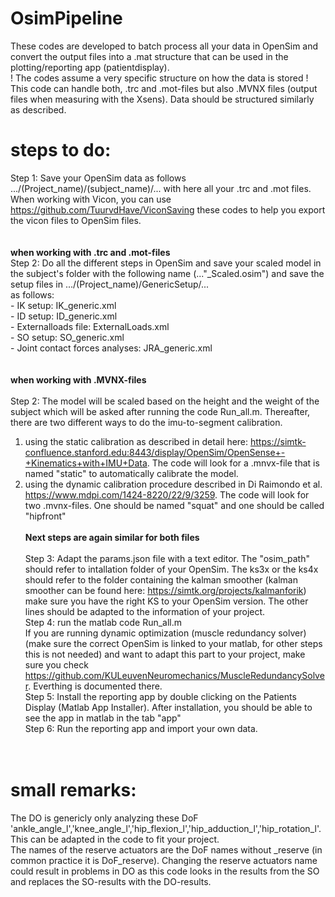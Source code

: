 # OsimPipeline

These codes are developed to batch process all your data in OpenSim and convert the output files into a .mat structure that can be used in the plotting/reporting app (patientdisplay).<br>
! The codes assume a very specific structure on how the data is stored !<br>
This code can handle both, .trc and .mot-files but also .MVNX files (output files when measuring with the Xsens). Data should be structured similarly as described. <br>
# steps to do: 
Step 1: Save your OpenSim data as follows .../(Project_name)/(subject_name)/... with here all your .trc and .mot files. When working with Vicon, you can use https://github.com/TuurvdHave/ViconSaving 
these codes to help you export the vicon files to OpenSim files. <br>
<br><br>
<b> when working with .trc and .mot-files </b> <br>
Step 2: Do all the different steps in OpenSim and save your scaled model in the subject's folder with the following name (..."_Scaled.osim") and save the setup files in .../(Project_name)/GenericSetup/...<br>
		as follows:<br>
			- IK setup: IK_generic.xml<br>
			- ID setup: ID_generic.xml<br>
			- Externalloads file: ExternalLoads.xml<br>
			- SO setup: SO_generic.xml<br>
			- Joint contact forces analyses: JRA_generic.xml<br>
<br><br>
<b> when working with .MVNX-files </b> <br>		
Step 2: The model will be scaled based on the height and the weight of the subject which will be asked after running the code Run_all.m. Thereafter, there are two different ways to do the imu-to-segment calibration. 
1) using the static calibration as described in detail here: https://simtk-confluence.stanford.edu:8443/display/OpenSim/OpenSense+-+Kinematics+with+IMU+Data. The code will look for a .mnvx-file that is named "static" to automatically calibrate the model. 
2) using the dynamic calibration procedure described in Di Raimondo et al. https://www.mdpi.com/1424-8220/22/9/3259. The code will look for two .mvnx-files. One should be named "squat" and one should be called "hipfront"
<br><br>
<b> Next steps are again similar for both files </b> <br>			
Step 3: Adapt the params.json file with a text editor. The "osim_path" should refer to intallation folder of your OpenSim. The ks3x or the ks4x should refer to the folder containing the kalman smoother (kalman smoother can be found here: https://simtk.org/projects/kalmanforik)
make sure you have the right KS to your OpenSim version. The other lines should be adapted to the information of your project.<br> 
Step 4: run the matlab code Run_all.m <br>
If you are running dynamic optimization (muscle redundancy solver) (make sure the correct OpenSim is linked to your matlab, for other steps this is not needed) and want to adapt this part to your project, 
make sure you check https://github.com/KULeuvenNeuromechanics/MuscleRedundancySolver. Everthing is documented there. <br>
Step 5: Install the reporting app by double clicking on the Patients Display (Matlab App Installer). After installation, you should be able to see the app in matlab in the tab "app"<br>
Step 6: Run the reporting app and import your own data. <br>
<br><br>
# small remarks:
The DO is genericly only analyzing these DoF 'ankle_angle_l','knee_angle_l','hip_flexion_l','hip_adduction_l','hip_rotation_l'. This can be adapted in the code to fit your project.<br>
The names of the reserve actuators are the DoF names without _reserve (in common practice it is DoF_reserve). Changing the reserve actuators name could result in problems in DO as this code looks in the results from the SO and replaces the SO-results with the DO-results.<br>

 
